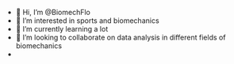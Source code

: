 - 👋 Hi, I’m @BiomechFlo
- 👀 I’m interested in sports and biomechanics
- 🌱 I’m currently learning a lot
- 💞️ I’m looking to collaborate on data analysis in different fields of biomechanics
- 

<!---
BiomechFlo/BiomechFlo is a ✨ special ✨ repository because its `README.md` (this file) appears on your GitHub profile.
You can click the Preview link to take a look at your changes.
--->

